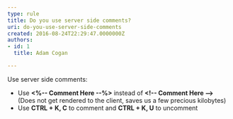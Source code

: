 ```yaml
---
type: rule
title: Do you use server side comments?
uri: do-you-use-server-side-comments
created: 2016-08-24T22:29:47.0000000Z
authors:
- id: 1
  title: Adam Cogan

---
```


Use server side comments:

- Use  **&lt;%-- Comment Here --%&gt;**  instead of  **&lt;!-- Comment Here --&gt;**  (Does not get rendered to the client, saves us a few precious kilobytes)
- Use  **CTRL + K, C**  to comment and  **CTRL + K, U**  to uncomment
